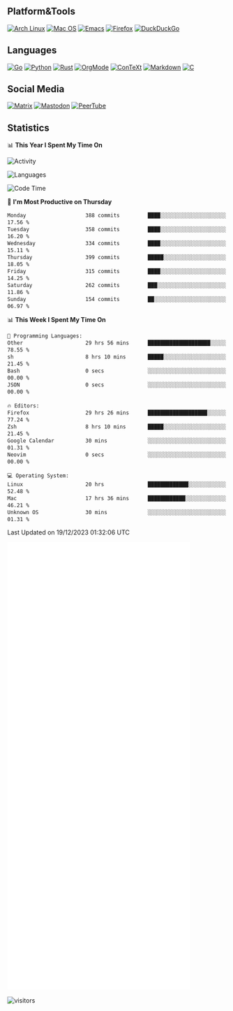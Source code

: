 ## Platform&Tools

[![Arch Linux](https://img.shields.io/badge/ArchLinux-1793D1?logo=arch-linux&logoColor=fff&style=flat-square)](https://archlinux.org/)
[![Mac OS](https://img.shields.io/badge/MacOS-000000?style=flat-square&logo=macos&logoColor=F0F0F0)](https://www.apple.com/macos/)
[![Emacs](https://img.shields.io/badge/Emacs-%237F5AB6.svg?&style=flat-square&logo=gnu-emacs&logoColor=white)](https://www.gnu.org/software/emacs/)
[![Firefox](https://img.shields.io/badge/Firefox-FF7139?style=flat-square&logo=Firefox-Browser&logoColor=white)](https://firefox.com/)
[![DuckDuckGo](https://img.shields.io/badge/DuckDuckGo-DE5833?style=flat-square&logo=DuckDuckGo&logoColor=white)](https://duckduckgo.com/)

## Languages

[![Go](https://img.shields.io/badge/Golang-%2300ADD8.svg?style=flat-square&logo=go&logoColor=white)](https://golang.org/)
[![Python](https://img.shields.io/badge/Python-3670A0?style=flat-square&logo=python&logoColor=ffdd54)](https://www.python.org/)
[![Rust](https://img.shields.io/badge/Rust-%23000000.svg?style=flat-square&logo=rust&logoColor=white)](https://www.rust-lang.org/)
[![OrgMode](https://img.shields.io/badge/OrgMode-%23000000.svg?style=flat-square&logo=org&logoColor=white)](https://orgmode.org/)
[![ConTeXt](https://img.shields.io/badge/ConTeXt-%23008080.svg?style=flat-square&logo=latex&logoColor=white)](https://contextgarden.net/)
[![Markdown](https://img.shields.io/badge/MarkDown-%23000000.svg?style=flat-square&logo=markdown&logoColor=white)](https://daringfireball.net/projects/markdown/)
[![C](https://img.shields.io/badge/C-%2300599C.svg?style=flat-square&logo=c&logoColor=white)](https://www.iso.org/standard/74528.html)

## Social Media
<!--[![Telegram](https://img.shields.io/badge/SteamedFish-2CA5E0?style=social&logo=telegram&logoColor=white)](https://t.me/SteamedFish)-->

[![Matrix](https://img.shields.io/badge/SteamedFish-2CA5E0?style=social&logo=matrix&logoColor=black)](https://matrix.to/#/@i:steamedfish.org)
[![Mastodon](https://img.shields.io/mastodon/follow/109596467238113271?domain=https%3A%2F%2Fmastodon.steamedfish.org%2F&style=social)](https://steamedfish.org/@SteamedFish)
[![PeerTube](https://img.shields.io/badge/PeerTube-23000000.svg?logo=peertube&style=social)](https://peertube.steamedfish.org/)

## Statistics


📊 **This Year I Spent My Time On** 

![Activity](https://wakatime.com/share/@SteamedFish/7529f30a-f1b7-40a4-8d09-e6d855cb7a13.png)

![Languages](https://wakatime.com/share/@SteamedFish/1c5e5366-0e9e-40d8-ac85-d630f61b69c6.svg)

<!--START_SECTION:waka-->
![Code Time](http://img.shields.io/badge/Code%20Time-3%2C307%20hrs%2020%20mins-blue)

📅 **I'm Most Productive on Thursday** 

```text
Monday                   388 commits         ████░░░░░░░░░░░░░░░░░░░░░   17.56 % 
Tuesday                  358 commits         ████░░░░░░░░░░░░░░░░░░░░░   16.20 % 
Wednesday                334 commits         ████░░░░░░░░░░░░░░░░░░░░░   15.11 % 
Thursday                 399 commits         █████░░░░░░░░░░░░░░░░░░░░   18.05 % 
Friday                   315 commits         ████░░░░░░░░░░░░░░░░░░░░░   14.25 % 
Saturday                 262 commits         ███░░░░░░░░░░░░░░░░░░░░░░   11.86 % 
Sunday                   154 commits         ██░░░░░░░░░░░░░░░░░░░░░░░   06.97 % 
```


📊 **This Week I Spent My Time On** 

```text
💬 Programming Languages: 
Other                    29 hrs 56 mins      ████████████████████░░░░░   78.55 % 
sh                       8 hrs 10 mins       █████░░░░░░░░░░░░░░░░░░░░   21.45 % 
Bash                     0 secs              ░░░░░░░░░░░░░░░░░░░░░░░░░   00.00 % 
JSON                     0 secs              ░░░░░░░░░░░░░░░░░░░░░░░░░   00.00 % 

🔥 Editors: 
Firefox                  29 hrs 26 mins      ███████████████████░░░░░░   77.24 % 
Zsh                      8 hrs 10 mins       █████░░░░░░░░░░░░░░░░░░░░   21.45 % 
Google Calendar          30 mins             ░░░░░░░░░░░░░░░░░░░░░░░░░   01.31 % 
Neovim                   0 secs              ░░░░░░░░░░░░░░░░░░░░░░░░░   00.00 % 

💻 Operating System: 
Linux                    20 hrs              █████████████░░░░░░░░░░░░   52.48 % 
Mac                      17 hrs 36 mins      ████████████░░░░░░░░░░░░░   46.21 % 
Unknown OS               30 mins             ░░░░░░░░░░░░░░░░░░░░░░░░░   01.31 % 
```


 Last Updated on 19/12/2023 01:32:06 UTC
<!--END_SECTION:waka-->


![Metrics](https://github.com/SteamedFish/SteamedFish/blob/master/github-metrics.svg)


![visitors](https://visitor-badge.laobi.icu/badge?page_id=SteamedFish.SteamedFish)
